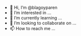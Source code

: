 - 👋 Hi, I’m @blagoyparen
- 👀 I’m interested in ...
- 🌱 I’m currently learning ...
- 💞️ I’m looking to collaborate on ...
- 📫 How to reach me ...

<!---
blagoyparen/blagoyparen is a ✨ special ✨ repository because its `README.md` (this file) appears on your GitHub profile.
You can click the Preview link to take a look at your changes.
--->
